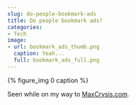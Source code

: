 ```yaml
---
slug: do-people-bookmark-ads
title: Do people bookmark ads?
categories:
- Tech
image:
- url: bookmark_ads_thumb.png
  caption: Yeah...
  full: bookmark_ads_full.png
---
```


{% figure_img 0 caption %}

Seen while on my way to [MaxCrysis.com](http://maxcrysis.com).
